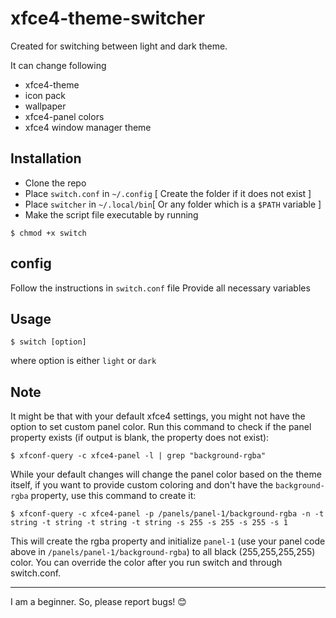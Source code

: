 # xfce4-theme-switcher

Created for switching between light and dark theme.

It can change following

 - xfce4-theme
 - icon pack
 - wallpaper
 - xfce4-panel colors
 - xfce4 window manager theme

## Installation

- Clone the repo
- Place `switch.conf`  in  `~/.config` [ Create the folder if it does not exist ]
- Place `switcher` in `~/.local/bin`[ Or any folder which is a `$PATH` variable ]
- Make the script file executable by running
```
$ chmod +x switch
```

## config

Follow the instructions in `switch.conf` file
Provide all necessary variables

## Usage

```
$ switch [option]
```
where option is either `light` or `dark`

## Note

It might be that with your default xfce4 settings, you might not have the 
option to set custom panel color. Run this command to check if the panel
property exists (if output is blank, the property does not exist):

`$ xfconf-query -c xfce4-panel -l | grep "background-rgba"`

While your default changes will change the panel color based on the theme
itself, if you want to provide custom coloring and don't have the 
`background-rgba` property, use this command to create it:

`$ xfconf-query -c xfce4-panel -p /panels/panel-1/background-rgba -n -t string -t string -t string -t string -s 255 -s 255 -s 255 -s 1`

This will create the rgba property and initialize `panel-1` (use your panel code 
above in `/panels/panel-1/background-rgba`) to all black (255,255,255,255) color. 
You can override the color after you run switch and through switch.conf.

---
I am a beginner. So, please report bugs! 😊
